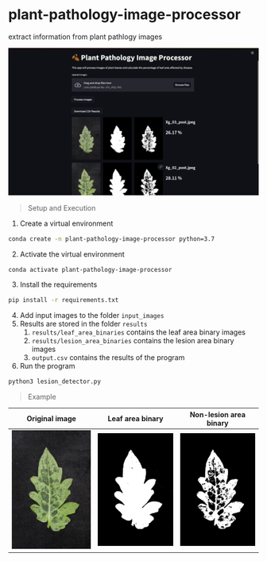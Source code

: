 # plant-pathology-image-processor
extract information from plant pathlogy images

![Demo](./demo.png)

> Setup and Execution

1. Create a virtual environment

```bash
conda create -n plant-pathology-image-processor python=3.7
```
2. Activate the virtual environment

```bash
conda activate plant-pathology-image-processor
```
3. Install the requirements

```bash
pip install -r requirements.txt
```

4. Add input images to the folder `input_images`
5. Results are stored in the folder `results`
   1. `results/leaf_area_binaries` contains the leaf area binary images
   2. `results/lesion_area_binaries` contains the lesion area binary images
   3. `output.csv` contains the results of the program
6. Run the program

```bash
python3 lesion_detector.py
```
> Example

Original image           | Leaf area binary           |  Non-lesion area binary
:-------------------------:|:-------------------------:|:-------------------------:
![Original image](./input_images/Xg_02_post.jpeg)  | ![Leaf area binary](./results/leaf_area_binaries/Xg_02_post._leaf_area_binary.jpeg)  |  ![Non-lesion area binary](results/lesion_area_binaries/Xg_02_post._lesion_area_binary.jpeg)